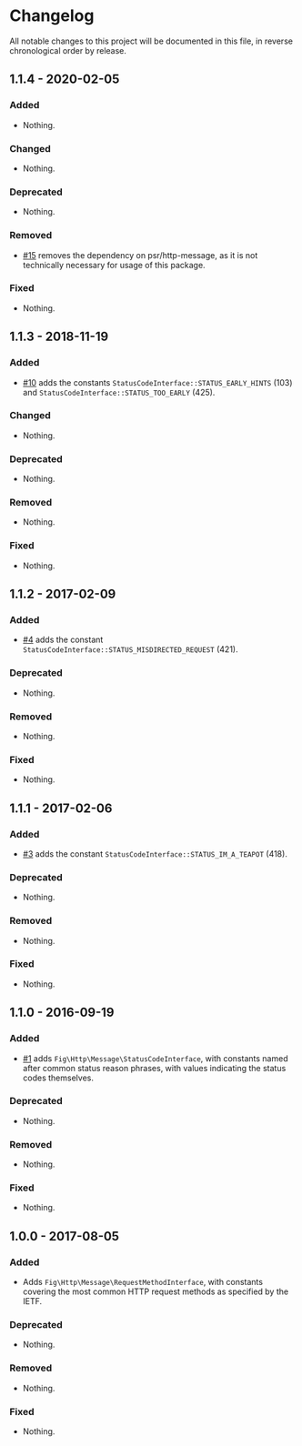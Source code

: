 # Changelog

All notable changes to this project will be documented in this file, in reverse chronological order by release.

## 1.1.4 - 2020-02-05

### Added

- Nothing.

### Changed

- Nothing.

### Deprecated

- Nothing.

### Removed

- [#15](https://github.com/php-fig/http-message-util/pull/15) removes the dependency on psr/http-message, as it is not technically necessary for usage of this package.

### Fixed

- Nothing.

## 1.1.3 - 2018-11-19

### Added

- [#10](https://github.com/php-fig/http-message-util/pull/10) adds the constants `StatusCodeInterface::STATUS_EARLY_HINTS` (103) and
  `StatusCodeInterface::STATUS_TOO_EARLY` (425).

### Changed

- Nothing.

### Deprecated

- Nothing.

### Removed

- Nothing.

### Fixed

- Nothing.

## 1.1.2 - 2017-02-09

### Added

- [#4](https://github.com/php-fig/http-message-util/pull/4) adds the constant
  `StatusCodeInterface::STATUS_MISDIRECTED_REQUEST` (421).

### Deprecated

- Nothing.

### Removed

- Nothing.

### Fixed

- Nothing.

## 1.1.1 - 2017-02-06

### Added

- [#3](https://github.com/php-fig/http-message-util/pull/3) adds the constant
  `StatusCodeInterface::STATUS_IM_A_TEAPOT` (418).

### Deprecated

- Nothing.

### Removed

- Nothing.

### Fixed

- Nothing.

## 1.1.0 - 2016-09-19

### Added

- [#1](https://github.com/php-fig/http-message-util/pull/1) adds
  `Fig\Http\Message\StatusCodeInterface`, with constants named after common
  status reason phrases, with values indicating the status codes themselves.

### Deprecated

- Nothing.

### Removed

- Nothing.

### Fixed

- Nothing.

## 1.0.0 - 2017-08-05

### Added

- Adds `Fig\Http\Message\RequestMethodInterface`, with constants covering the
  most common HTTP request methods as specified by the IETF.

### Deprecated

- Nothing.

### Removed

- Nothing.

### Fixed

- Nothing.
